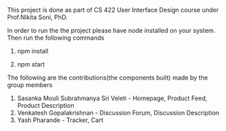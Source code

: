 This project is done as part of CS 422 User Interface Design course under Prof.Nikita Soni, PhD.

In order to run the the project please have node installed on your system. Then run the following commands

1. npm install

2. npm start

The following are the contributions(the components built) made by the group members

1. Sasanka Mouli Subrahmanya Sri Veleti - Homepage, Product Feed, Product Description
2. Venkatesh Gopalakrishnan - Discussion Forum, Discussion Description
3. Yash Pharande  - Tracker, Cart